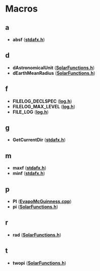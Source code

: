 
# Macros



## a

* **absf** ([**stdafx.h**](stdafx_8h.md))


## d

* **dAstronomicalUnit** ([**SolarFunctions.h**](SolarFunctions_8h.md))
* **dEarthMeanRadius** ([**SolarFunctions.h**](SolarFunctions_8h.md))


## f

* **FILELOG\_DECLSPEC** ([**log.h**](log_8h.md))
* **FILELOG\_MAX\_LEVEL** ([**log.h**](log_8h.md))
* **FILE\_LOG** ([**log.h**](log_8h.md))


## g

* **GetCurrentDir** ([**stdafx.h**](stdafx_8h.md))


## m

* **maxf** ([**stdafx.h**](stdafx_8h.md))
* **minf** ([**stdafx.h**](stdafx_8h.md))


## p

* **PI** ([**EvapoMcGuinness.cpp**](EvapoMcGuinness_8cpp.md))
* **pi** ([**SolarFunctions.h**](SolarFunctions_8h.md))


## r

* **rad** ([**SolarFunctions.h**](SolarFunctions_8h.md))


## t

* **twopi** ([**SolarFunctions.h**](SolarFunctions_8h.md))




